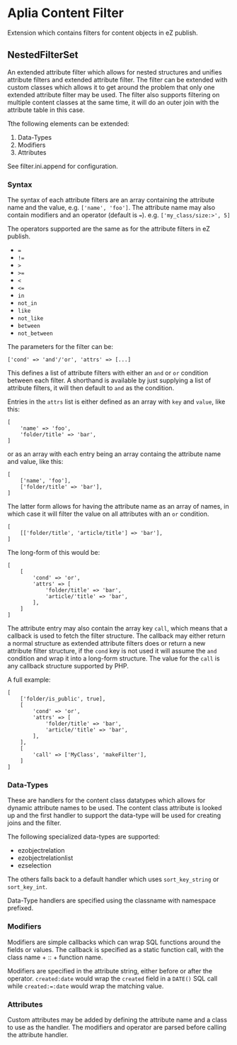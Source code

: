 # Aplia Content Filter

Extension which contains filters for content objects in eZ publish.

## NestedFilterSet

An extended attribute filter which allows for nested structures and
unifies attribute filters and extended attribute filter.
The filter can be extended with custom classes which allows it to get around the
problem that only one extended attribute filter may be used.
The filter also supports filtering on multiple content classes at the same time,
it will do an outer join with the attribute table in this case.

Tthe following elements can be extended:

1. Data-Types
2. Modifiers
3. Attributes

See filter.ini.append for configuration.

### Syntax

The syntax of each attribute filters are an array containing the attribute name
and the value, e.g. ```['name', 'foo']```.
The attribute name may also contain modifiers and an operator (default is `=`).
e.g. ```['my_class/size:>', 5]```

The operators supported are the same as for the attribute filters in eZ publish.

- `=`
- `!=`
- `>`
- `>=`
- `<`
- `<=`
- `in`
- `not_in`
- `like`
- `not_like`
- `between`
- `not_between`

The parameters for the filter can be:

```['cond' => 'and'/'or', 'attrs' => [...]```

This defines a list of attribute filters with either an `and` or `or` condition between each filter.
A shorthand is available by just supplying a list of attribute filters, it will then default to `and` as the condition.

Entries in the `attrs` list is either defined as an array with `key` and `value`, like this:

```
[
    'name' => 'foo',
    'folder/title' => 'bar',
]
```

or as an array with each entry being an array containg the attribute name and value, like this:
```
[
    ['name', 'foo'],
    ['folder/title' => 'bar'],
]
```

The latter form allows for having the attribute name as an array of names, in which case
it will filter the value on all attributes with an `or` condition.

```
[
    [['folder/title', 'article/title'] => 'bar'],
]
```

The long-form of this would be:

```
[
    [
        'cond' => 'or',
        'attrs' => [
            'folder/title' => 'bar',
            'article/'title' => 'bar',
        ],
    ]
]
```

The attribute entry may also contain the array key `call`, which means
that a callback is used to fetch the filter structure. The callback may
either return a normal structure as extended attribute filters does
or return a new attribute filter structure, if the `cond` key is not
used it will assume the `and` condition and wrap it into a long-form
structure. The value for the `call` is any callback structure supported
by PHP.


A full example:
```
[
    ['folder/is_public', true],
    [
        'cond' => 'or',
        'attrs' => [
            'folder/title' => 'bar',
            'article/'title' => 'bar',
        ],
    ],
    [
        'call' => ['MyClass', 'makeFilter'],
    ]
]
```

### Data-Types

These are handlers for the content class datatypes which allows for dynamic attribute names to be used.
The content class attribute is looked up and the first handler to support the data-type will
be used for creating joins and the filter.

The following specialized data-types are supported:
- ezobjectrelation
- ezobjectrelationlist
- ezselection

The others falls back to a default handler which uses `sort_key_string` or `sort_key_int`.

Data-Type handlers are specified using the classname with namespace prefixed.

### Modifiers

Modifiers are simple callbacks which can wrap SQL functions around the fields or values.
The callback is specified as a static function call, with the class name + :: + function name.

Modifiers are specified in the attribute string, either before or after the operator.
`created:date` would wrap the `created` field in a `DATE()` SQL call while
`created:=:date` would wrap the matching value.

### Attributes

Custom attributes may be added by defining the attribute name and a class
to use as the handler. The modifiers and operator are parsed before calling
the attribute handler.
